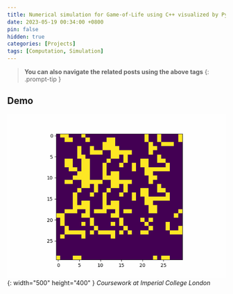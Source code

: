 ```yaml
---
title: Numerical simulation for Game-of-Life using C++ visualized by Python
date: 2023-05-19 00:34:00 +0800
pin: false
hidden: true
categories: [Projects]
tags: [Computation, Simulation]
---
```


> **You can also navigate the related posts using the above tags**
{: .prompt-tip }


## Demo


![img-description](/images/Project/Game-of-Life.gif){: width="500" height="400" }
_Coursework at Imperial College London_
